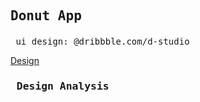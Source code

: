 ## <pre>Donut App</pre>
<pre> ui design: @dribbble.com/d-studio </pre>
[Design](https://dribbble.com/shots/19649140-App-UI)

### <pre> Design Analysis </pre>
